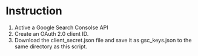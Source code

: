 # Instruction

1. Active a Google Search Consolse API
2. Create an OAuth 2.0 client ID. 
3. Download the client_secret.json file and save it as gsc_keys.json to the same directory as this script.